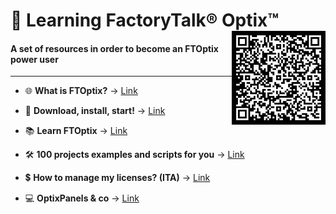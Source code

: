 # 📘 Learning FactoryTalk® Optix™ <img src="./images/LearnOptix.png" alt="LearnOptix" width="150" height="150" align="right">

#### A set of resources in order to become an FTOptix power user

---

- 🌐 **What is FTOptix?** → [Link](./chapters/FTOptix_overview.md)

- 🚀 **Download, install, start!** → [Link](./chapters/Download_install_start.md)

- 📚 **Learn FTOptix** → [Link](./chapters/Learning_material.md)

- 🛠️ **100 projects examples and scripts for you** → [Link](./chapters/Examples.md)

- 💲 **How to manage my licenses? (ITA)** → [Link](https://www.youtube.com/watch?v=BVXPn04wZ8M&ab_channel=ASEMS.r.l.)

- 💻 **OptixPanels & co** → [Link](./chapters/OptixPanels_and_co.md)
